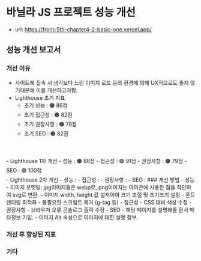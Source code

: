 # 바닐라 JS 프로젝트 성능 개선
- url: https://front-5th-chapter4-2-basic-one.vercel.app/

## 성능 개선 보고서

### 개선 이유
- 사이트에 접속 시 생각보다 느린 이미지 로드 등의 환경에 의해 UX적으로도 좋지 않기때문에 이를 개선하고자함.
- Lighthouse 초기 지표
  - 초기 성능 : 🟠 86점 
  - 초기 접근성 : 🟠 82점
  - 초기 권장사항 : 🟠 78점
  - 초기 SEO : 🟠 82점
<br/>
<br/>
- Lighthouse 1차 개선
   - 성능 : 🟠 88점
   - 접근성 : 🟢 91점
   - 권장사항 : 🟠 79점
   - SEO : 🟢 100점
<br/>
- Lighthouse 2차 개선
   - 성능 : 
   - 접근성 : 
   - 권장사항 : 
   - SEO : 
### 개선 방법
- 성능
   - 이미지 포멧팅: jpg이미지들은 webp로, png이미지는 아이콘에 사용한 점을 착안하여 svg로 변환.
   - 이미지 width, height 값 설저아여 크기 조절 및 초기크기 설정
   - 폰트 렌더링 최적화
   - 불필요한 스크립트 제거 (g-tag 등)
- 접근성
   - CSS 대비 색상 수정
- 권장사항
   - 브라우저 오류 콘솔로그 출력 수정
- SEO
   - 해당 페이지를 설명해줄 문서 메타정보 기입.
   - 이미지 Alt 속성으로 이미지에 대한 설명 첨부.

### 개선 후 향상된 지표
### 기타

